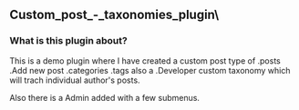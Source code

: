 ## Custom_post_-_taxonomies_plugin\

### What is this plugin about?
  
This is a demo plugin where I have created a custom post type of .posts  .Add new post  .categories  .tags  also a .Developer  custom taxonomy which will trach individual author's posts. 

Also there is a Admin added with a few submenus.

